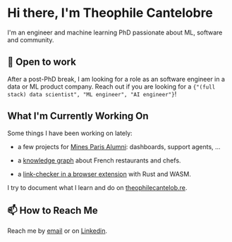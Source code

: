 # Hi there, I'm Theophile Cantelobre

I'm an engineer and machine learning PhD passionate about ML, software and community.

## 🤝 Open to work

After a post-PhD break, I am looking for a role as an software engineer in a data or ML product company. Reach out if you are looking for a `{"(full stack) data scientist", "ML engineer", "AI engineer"}`!

## What I'm Currently Working On

Some things I have been working on lately:

* a few projects for [Mines Paris Alumni](https://mines-paris.org): dashboards, support agents, ...

* a [knowledge graph](https://github.com/theophilec/foudinge) about French restaurants and chefs.

* a [link-checker in a browser extension](https://github.com/theophilec/slinky) with Rust and WASM.

I try to document what I learn and do on [theophilecantelob.re](https://theophilecantelob.re).


## 📫 How to Reach Me

Reach me by [email](mailto:my-gh-username@google's_email_service.com) or on [Linkedin](https://www.linkedin.com/in/theophile-cantelobre/).
